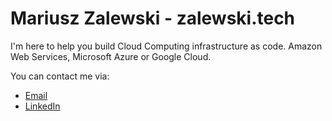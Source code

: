 # Mariusz Zalewski - zalewski.tech

I'm here to help you build Cloud Computing infrastructure as code.
Amazon Web Services, Microsoft Azure or Google Cloud.

You can contact me via:
* [Email](mailto:mariusz@zalewski.tech)
* [LinkedIn](https://www.linkedin.com/in/mariusz-zalewski/)
